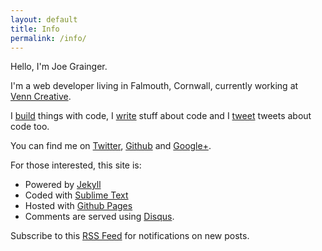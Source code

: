 ```yaml
---
layout: default
title: Info
permalink: /info/
---
```


Hello, I'm Joe Grainger.

I'm a web developer living in Falmouth, Cornwall, currently working at [Venn&nbsp;Creative](http://venncreative.co.uk/).

I [build](http://www.github.com/jjgrainger/) things with code, I [write](http://jjgrainger.co.uk) stuff about code and I [tweet](http://www.twitter.com/jjgrainger) tweets about code too.

You can find me on [Twitter](http://www.twitter.com/jjgrainger), [Github](http://www.github.com/jjgrainger/) and [Google+](https://plus.google.com/116065378192330753914).

For those interested, this site is:

* Powered by [Jekyll](https://github.com/mojombo/jekyll)
* Coded with [Sublime Text](http://www.sublimetext.com/)
* Hosted with [Github Pages](http://pages.github.com/)
* Comments are served using [Disqus](http://disqus.com/).

Subscribe to this [RSS Feed](http://feeds.feedburner.com/jjgrainger) for notifications on new posts.
